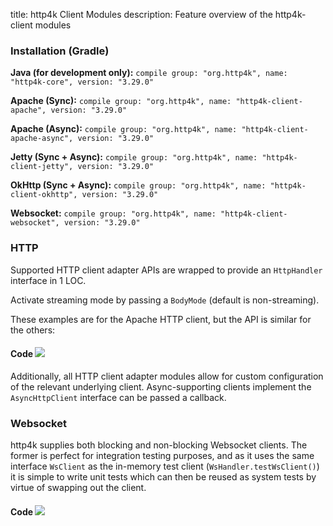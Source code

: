 title: http4k Client Modules
description: Feature overview of the http4k-client modules

### Installation (Gradle)
**Java (for development only):** ```compile group: "org.http4k", name: "http4k-core", version: "3.29.0"```

**Apache (Sync):** ```compile group: "org.http4k", name: "http4k-client-apache", version: "3.29.0"```

**Apache (Async):** ```compile group: "org.http4k", name: "http4k-client-apache-async", version: "3.29.0"```

**Jetty (Sync + Async):** ```compile group: "org.http4k", name: "http4k-client-jetty", version: "3.29.0"```

**OkHttp (Sync + Async):** ```compile group: "org.http4k", name: "http4k-client-okhttp", version: "3.29.0"```

**Websocket:** ```compile group: "org.http4k", name: "http4k-client-websocket", version: "3.29.0"```

### HTTP
Supported HTTP client adapter APIs are wrapped to provide an `HttpHandler` interface in 1 LOC.

Activate streaming mode by passing a `BodyMode` (default is non-streaming).

These examples are for the Apache HTTP client, but the API is similar for the others:

#### Code [<img class="octocat" src="/img/octocat-32.png"/>](https://github.com/http4k/http4k/blob/master/src/docs/guide/modules/clients/example_http.kt)
<script src="https://gist-it.appspot.com/https://github.com/http4k/http4k/blob/master/src/docs/guide/modules/clients/example_http.kt"></script>

Additionally, all HTTP client adapter modules allow for custom configuration of the relevant underlying client. Async-supporting clients implement the `AsyncHttpClient` interface can be passed a callback.

### Websocket
http4k supplies both blocking and non-blocking Websocket clients. The former is perfect for integration testing purposes, and as it uses the same interface `WsClient` as the in-memory test client (`WsHandler.testWsClient()`) it is simple to write unit tests which can then be reused as system tests by virtue of swapping out the client.

#### Code [<img class="octocat" src="/img/octocat-32.png"/>](https://github.com/http4k/http4k/blob/master/src/docs/guide/modules/clients/example_websocket.kt)
<script src="https://gist-it.appspot.com/https://github.com/http4k/http4k/blob/master/src/docs/guide/modules/clients/example_websocket.kt"></script>
